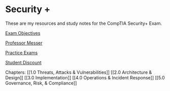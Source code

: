 # Security +
These are my resources and study notes for the CompTIA Security+ Exam.

[Exam Objectives](https://www.certblaster.com/wp-content/uploads/2020/11/CompTIA-Security-SY0-601-Exam-Objectives-1.0.pdf)

[Professor Messer](https://www.youtube.com/playlist?list=PLG49S3nxzAnkL2ulFS3132mOVKuzzBxA8)

[Practice Exams](https://www.examcompass.com/comptia/security-plus-certification/free-security-plus-practice-tests)

[Student Discount](https://academic-store.comptia.org/Certification-Vouchers/c/11332?facetValueFilter=tenant~user-type:individual&)

Chapters:
[[1.0 Threats, Attacks & Vulnerabilities]]
[[2.0 Architecture & Design]]
[[3.0 Implementation]]
[[4.0 Operations & Incident Response]]
[[5.0 Governance, Risk, & Compliance]]
